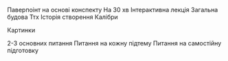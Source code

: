 Паверпоінт на основі конспекту
На 30 хв
Інтерактивна лекція
Загальна будова
Ттх
Історія створення
Калібри

Картинки

2-3 основних питання
Питання на кожну підтему 
Питання на самостійну підготовку


